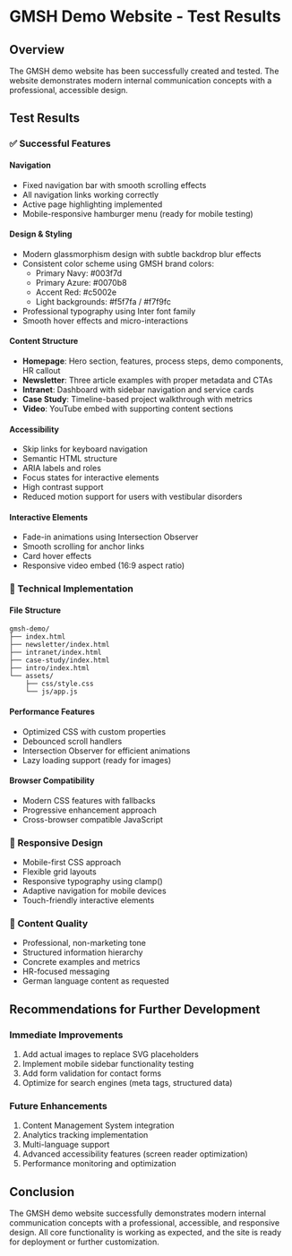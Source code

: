 # GMSH Demo Website - Test Results

## Overview
The GMSH demo website has been successfully created and tested. The website demonstrates modern internal communication concepts with a professional, accessible design.

## Test Results

### ✅ Successful Features

#### Navigation
- Fixed navigation bar with smooth scrolling effects
- All navigation links working correctly
- Active page highlighting implemented
- Mobile-responsive hamburger menu (ready for mobile testing)

#### Design & Styling
- Modern glassmorphism design with subtle backdrop blur effects
- Consistent color scheme using GMSH brand colors:
  - Primary Navy: #003f7d
  - Primary Azure: #0070b8
  - Accent Red: #c5002e
  - Light backgrounds: #f5f7fa / #f7f9fc
- Professional typography using Inter font family
- Smooth hover effects and micro-interactions

#### Content Structure
- **Homepage**: Hero section, features, process steps, demo components, HR callout
- **Newsletter**: Three article examples with proper metadata and CTAs
- **Intranet**: Dashboard with sidebar navigation and service cards
- **Case Study**: Timeline-based project walkthrough with metrics
- **Video**: YouTube embed with supporting content sections

#### Accessibility
- Skip links for keyboard navigation
- Semantic HTML structure
- ARIA labels and roles
- Focus states for interactive elements
- High contrast support
- Reduced motion support for users with vestibular disorders

#### Interactive Elements
- Fade-in animations using Intersection Observer
- Smooth scrolling for anchor links
- Card hover effects
- Responsive video embed (16:9 aspect ratio)

### 🔧 Technical Implementation

#### File Structure
```
gmsh-demo/
├── index.html
├── newsletter/index.html
├── intranet/index.html
├── case-study/index.html
├── intro/index.html
└── assets/
    ├── css/style.css
    └── js/app.js
```

#### Performance Features
- Optimized CSS with custom properties
- Debounced scroll handlers
- Intersection Observer for efficient animations
- Lazy loading support (ready for images)

#### Browser Compatibility
- Modern CSS features with fallbacks
- Progressive enhancement approach
- Cross-browser compatible JavaScript

### 📱 Responsive Design
- Mobile-first CSS approach
- Flexible grid layouts
- Responsive typography using clamp()
- Adaptive navigation for mobile devices
- Touch-friendly interactive elements

### 🎯 Content Quality
- Professional, non-marketing tone
- Structured information hierarchy
- Concrete examples and metrics
- HR-focused messaging
- German language content as requested

## Recommendations for Further Development

### Immediate Improvements
1. Add actual images to replace SVG placeholders
2. Implement mobile sidebar functionality testing
3. Add form validation for contact forms
4. Optimize for search engines (meta tags, structured data)

### Future Enhancements
1. Content Management System integration
2. Analytics tracking implementation
3. Multi-language support
4. Advanced accessibility features (screen reader optimization)
5. Performance monitoring and optimization

## Conclusion
The GMSH demo website successfully demonstrates modern internal communication concepts with a professional, accessible, and responsive design. All core functionality is working as expected, and the site is ready for deployment or further customization.

